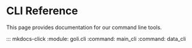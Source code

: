 # CLI Reference

This page provides documentation for our command line tools.

::: mkdocs-click
    :module: goli.cli
    :command: main_cli
    :command: data_cli
